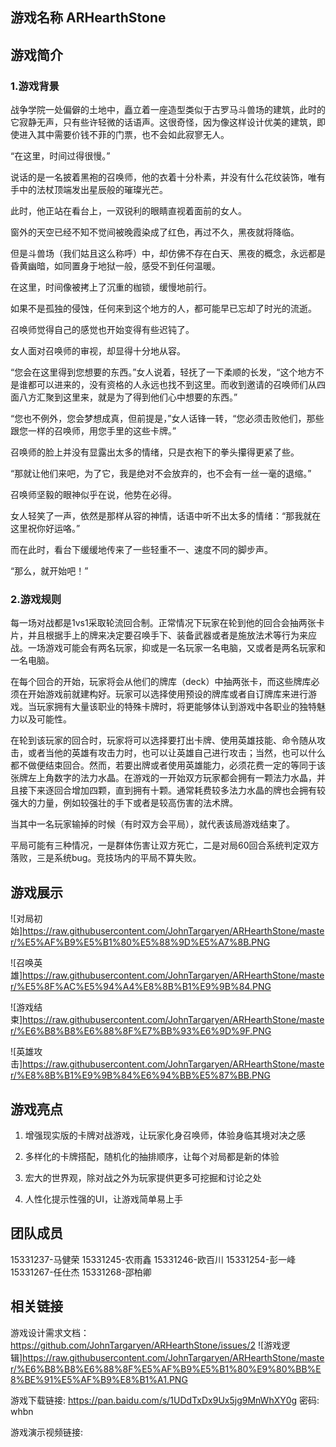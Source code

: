 ## 游戏名称 ARHearthStone

## 游戏简介

### 1.游戏背景
战争学院一处偏僻的土地中，矗立着一座造型类似于古罗马斗兽场的建筑，此时的它寂静无声，只有些许轻微的话语声。这很奇怪，因为像这样设计优美的建筑，即使进入其中需要价钱不菲的门票，也不会如此寂寥无人。

“在这里，时间过得很慢。”

说话的是一名披着黑袍的召唤师，他的衣着十分朴素，并没有什么花纹装饰，唯有手中的法杖顶端发出星辰般的璀璨光芒。

此时，他正站在看台上，一双锐利的眼睛直视着面前的女人。

窗外的天空已经不知不觉间被晚霞染成了红色，再过不久，黑夜就将降临。

但是斗兽场（我们姑且这么称呼）中，却仿佛不存在白天、黑夜的概念，永远都是昏黄幽暗，如同置身于地狱一般，感受不到任何温暖。

在这里，时间像被拷上了沉重的枷锁，缓慢地前行。

如果不是孤独的侵蚀，任何来到这个地方的人，都可能早已忘却了时光的流逝。

召唤师觉得自己的感觉也开始变得有些迟钝了。

女人面对召唤师的审视，却显得十分地从容。

“您会在这里得到您想要的东西。”女人说着，轻抚了一下柔顺的长发，“这个地方不是谁都可以进来的，没有资格的人永远也找不到这里。而收到邀请的召唤师们从四面八方汇聚到这里来，就是为了得到他们心中想要的东西。”

“您也不例外，您会梦想成真，但前提是，”女人话锋一转，“您必须击败他们，那些跟您一样的召唤师，用您手里的这些卡牌。”

召唤师的脸上并没有显露出太多的情绪，只是衣袍下的拳头攥得更紧了些。

“那就让他们来吧，为了它，我是绝对不会放弃的，也不会有一丝一毫的退缩。”

召唤师坚毅的眼神似乎在说，他势在必得。

女人轻笑了一声，依然是那样从容的神情，话语中听不出太多的情绪：“那我就在这里祝你好运咯。”

而在此时，看台下缓缓地传来了一些轻重不一、速度不同的脚步声。

“那么，就开始吧！”


### 2.游戏规则

每一场对战都是1vs1采取轮流回合制。正常情况下玩家在轮到他的回合会抽两张卡片，并且根据手上的牌来决定要召唤手下、装备武器或者是施放法术等行为来应战。一场游戏可能会有两名玩家，抑或是一名玩家一名电脑，又或者是两名玩家和一名电脑。

在每个回合的开始，玩家将会从他们的牌库（deck）中抽两张卡，而这些牌库必须在开始游戏前就建构好。玩家可以选择使用预设的牌库或者自订牌库来进行游戏。当玩家拥有大量该职业的特殊卡牌时，将更能够体认到游戏中各职业的独特魅力以及可能性。

在轮到该玩家的回合时，玩家将可以选择要打出卡牌、使用英雄技能、命令随从攻击，或者当他的英雄有攻击力时，也可以让英雄自己进行攻击；当然，也可以什么都不做便结束回合。然而，若要出牌或者使用英雄能力，必须花费一定的等同于该张牌左上角数字的法力水晶。在游戏的一开始双方玩家都会拥有一颗法力水晶，并且接下来逐回合增加四颗，直到拥有十颗。通常耗费较多法力水晶的牌也会拥有较强大的力量，例如较强壮的手下或者是较高伤害的法术牌。

当其中一名玩家输掉的时候（有时双方会平局），就代表该局游戏结束了。

平局可能有三种情况，一是群体伤害让双方死亡，二是对局60回合系统判定双方落败，三是系统bug。竞技场内的平局不算失败。

## 游戏展示

![对局初始]https://raw.githubusercontent.com/JohnTargaryen/ARHearthStone/master/%E5%AF%B9%E5%B1%80%E5%88%9D%E5%A7%8B.PNG

![召唤英雄]https://raw.githubusercontent.com/JohnTargaryen/ARHearthStone/master/%E5%8F%AC%E5%94%A4%E8%8B%B1%E9%9B%84.PNG

![游戏结束]https://raw.githubusercontent.com/JohnTargaryen/ARHearthStone/master/%E6%B8%B8%E6%88%8F%E7%BB%93%E6%9D%9F.PNG

![英雄攻击]https://raw.githubusercontent.com/JohnTargaryen/ARHearthStone/master/%E8%8B%B1%E9%9B%84%E6%94%BB%E5%87%BB.PNG

## 游戏亮点

1. 增强现实版的卡牌对战游戏，让玩家化身召唤师，体验身临其境对决之感

2. 多样化的卡牌搭配，随机化的抽排顺序，让每个对局都是新的体验

3. 宏大的世界观，除对战之外为玩家提供更多可挖掘和讨论之处

4. 人性化提示性强的UI，让游戏简单易上手

## 团队成员

15331237-马健荣
15331245-农雨鑫
15331246-欧百川
15331254-彭一峰
15331267-任仕杰
15331268-邵柏卿

## 相关链接
游戏设计需求文档：https://github.com/JohnTargaryen/ARHearthStone/issues/2
![游戏逻辑]https://raw.githubusercontent.com/JohnTargaryen/ARHearthStone/master/%E6%B8%B8%E6%88%8F%E5%AF%B9%E5%B1%80%E9%80%BB%E8%BE%91%E5%AF%B9%E8%B1%A1.PNG

游戏下载链接: https://pan.baidu.com/s/1UDdTxDx9Ux5jg9MnWhXY0g 密码: whbn

游戏演示视频链接: 
